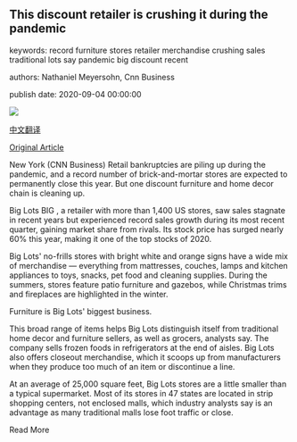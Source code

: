 ## This discount retailer is crushing it during the pandemic

keywords: record furniture stores retailer merchandise crushing sales traditional lots say pandemic big discount recent

authors: Nathaniel Meyersohn, Cnn Business

publish date: 2020-09-04 00:00:00

![](https://cdn.cnn.com/cnnnext/dam/assets/200904083250-01-big-lots-store-super-tease.jpg)

[中文翻译](This%20discount%20retailer%20is%20crushing%20it%20during%20the%20pandemic_zh.md)

[Original Article](https://edition.cnn.com/2020/09/04/business/big-lots-stores-retail/index.html)

New York (CNN Business) Retail bankruptcies are piling up during the pandemic, and a record number of brick-and-mortar stores are expected to permanently close this year. But one discount furniture and home decor chain is cleaning up.

Big Lots BIG , a retailer with more than 1,400 US stores, saw sales stagnate in recent years but experienced record sales growth during its most recent quarter, gaining market share from rivals. Its stock price has surged nearly 60% this year, making it one of the top stocks of 2020.

Big Lots' no-frills stores with bright white and orange signs have a wide mix of merchandise — everything from mattresses, couches, lamps and kitchen appliances to toys, snacks, pet food and cleaning supplies. During the summers, stores feature patio furniture and gazebos, while Christmas trims and fireplaces are highlighted in the winter.

Furniture is Big Lots' biggest business.

This broad range of items helps Big Lots distinguish itself from traditional home decor and furniture sellers, as well as grocers, analysts say. The company sells frozen foods in refrigerators at the end of aisles. Big Lots also offers closeout merchandise, which it scoops up from manufacturers when they produce too much of an item or discontinue a line.

At an average of 25,000 square feet, Big Lots stores are a little smaller than a typical supermarket. Most of its stores in 47 states are located in strip shopping centers, not enclosed malls, which industry analysts say is an advantage as many traditional malls lose foot traffic or close.

Read More